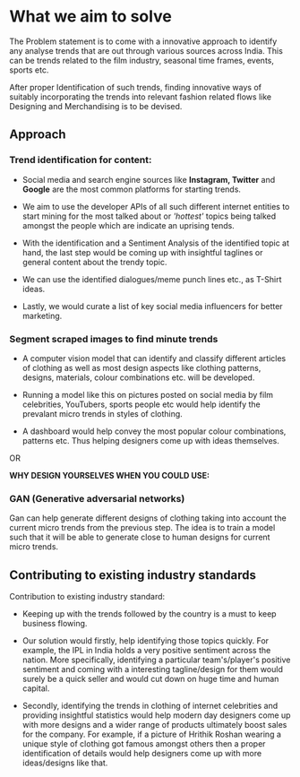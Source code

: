 # What we aim to solve

The Problem statement is to come with a innovative approach to identify any analyse trends that are out through various sources across India. This can be trends related to the film industry, seasonal time frames, events, sports etc.

After proper Identification of such trends, finding innovative ways of suitably incorporating the trends into relevant  fashion related flows like Designing and Merchandising is to be devised.

## Approach

### Trend identification for content:

- Social media and search engine sources like **Instagram, Twitter** and **Google** are the most common platforms for starting trends.

- We aim to use the developer APIs of all such different internet entities to start mining for the most talked about or *'hottest'* topics being talked amongst the people which are indicate an uprising tends.

- With the identification and a Sentiment Analysis of the identified topic at hand, the last step would be coming up with insightful taglines or general content about the trendy topic.

- We can use the identified dialogues/meme punch lines etc., as T-Shirt ideas.

- Lastly, we would curate a list of key social media influencers for better marketing.

### Segment scraped images to find minute trends

- A computer vision model that can identify and classify different articles of clothing as well as most design aspects like clothing patterns, designs, materials, colour combinations etc. will be developed.

- Running a model like this on pictures posted on social media by film celebrities, YouTubers, sports people etc would help identify the prevalant micro trends in styles of clothing.

- A dashboard would help convey the most popular colour combinations, patterns etc. Thus helping designers come up with ideas themselves.

OR

**WHY DESIGN YOURSELVES WHEN YOU COULD USE:**

### GAN (Generative adversarial networks)

Gan can help generate different designs of clothing taking into account the current micro trends from the previous step. The idea is to train a model such that it will be able to generate close to human designs for current micro trends.

## Contributing to existing industry standards

Contribution to existing industry standard:

- Keeping up with the trends followed by the country is a must to keep business flowing.

- Our solution would firstly, help identifying those topics quickly. For example, the IPL in India holds a very positive sentiment across the nation. More specifically, identifying a particular team's/player's positive sentiment and coming with a interesting tagline/design for them would surely be a quick seller and would cut down on huge time and human capital.

- Secondly, identifying the trends in clothing of internet celebrities and providing insightful statistics would help modern day designers come up with more designs and a wider range of products ultimately boost sales for the company.
For example, if a picture of Hrithik Roshan wearing a unique style of clothing got famous amongst others then a proper identification of details would help designers come up with more ideas/designs like that.


